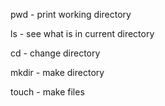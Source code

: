 pwd - print working directory

ls - see what is in current directory

cd <directory-name>- change directory

mkdir <directory-name> - make directory

touch - make files

